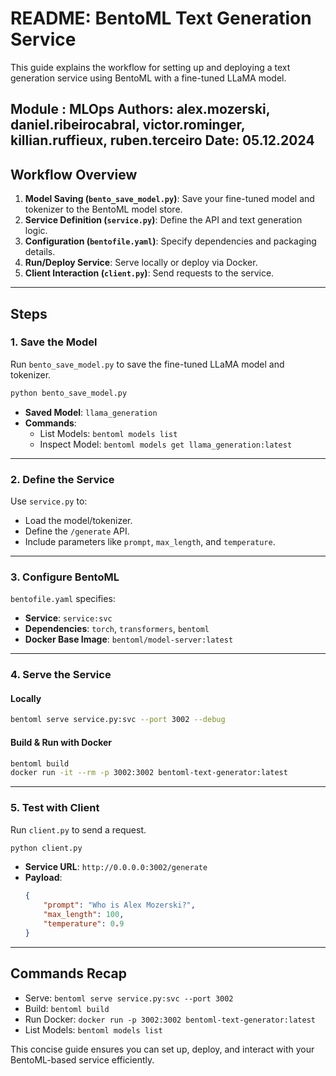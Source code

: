 # README: BentoML Text Generation Service

This guide explains the workflow for setting up and deploying a text generation service using BentoML with a fine-tuned LLaMA model.

Module : MLOps
Authors: alex.mozerski, daniel.ribeirocabral, victor.rominger, killian.ruffieux, ruben.terceiro
Date: 05.12.2024
---

## **Workflow Overview**
1. **Model Saving (`bento_save_model.py`)**: Save your fine-tuned model and tokenizer to the BentoML model store.
2. **Service Definition (`service.py`)**: Define the API and text generation logic.
3. **Configuration (`bentofile.yaml`)**: Specify dependencies and packaging details.
4. **Run/Deploy Service**: Serve locally or deploy via Docker.
5. **Client Interaction (`client.py`)**: Send requests to the service.

---

## **Steps**

### 1. Save the Model
Run `bento_save_model.py` to save the fine-tuned LLaMA model and tokenizer.

```bash
python bento_save_model.py
```

- **Saved Model**: `llama_generation`
- **Commands**:
  - List Models: `bentoml models list`
  - Inspect Model: `bentoml models get llama_generation:latest`

---

### 2. Define the Service
Use `service.py` to:
- Load the model/tokenizer.
- Define the `/generate` API.
- Include parameters like `prompt`, `max_length`, and `temperature`.

---

### 3. Configure BentoML
`bentofile.yaml` specifies:
- **Service**: `service:svc`
- **Dependencies**: `torch`, `transformers`, `bentoml`
- **Docker Base Image**: `bentoml/model-server:latest`

---

### 4. Serve the Service
#### Locally
```bash
bentoml serve service.py:svc --port 3002 --debug
```

#### Build & Run with Docker
```bash
bentoml build
docker run -it --rm -p 3002:3002 bentoml-text-generator:latest
```

---

### 5. Test with Client
Run `client.py` to send a request.

```bash
python client.py
```

- **Service URL**: `http://0.0.0.0:3002/generate`
- **Payload**:
  ```json
  {
      "prompt": "Who is Alex Mozerski?",
      "max_length": 100,
      "temperature": 0.9
  }
  ```

---

## **Commands Recap**
- Serve: `bentoml serve service.py:svc --port 3002`
- Build: `bentoml build`
- Run Docker: `docker run -p 3002:3002 bentoml-text-generator:latest`
- List Models: `bentoml models list`

This concise guide ensures you can set up, deploy, and interact with your BentoML-based service efficiently.